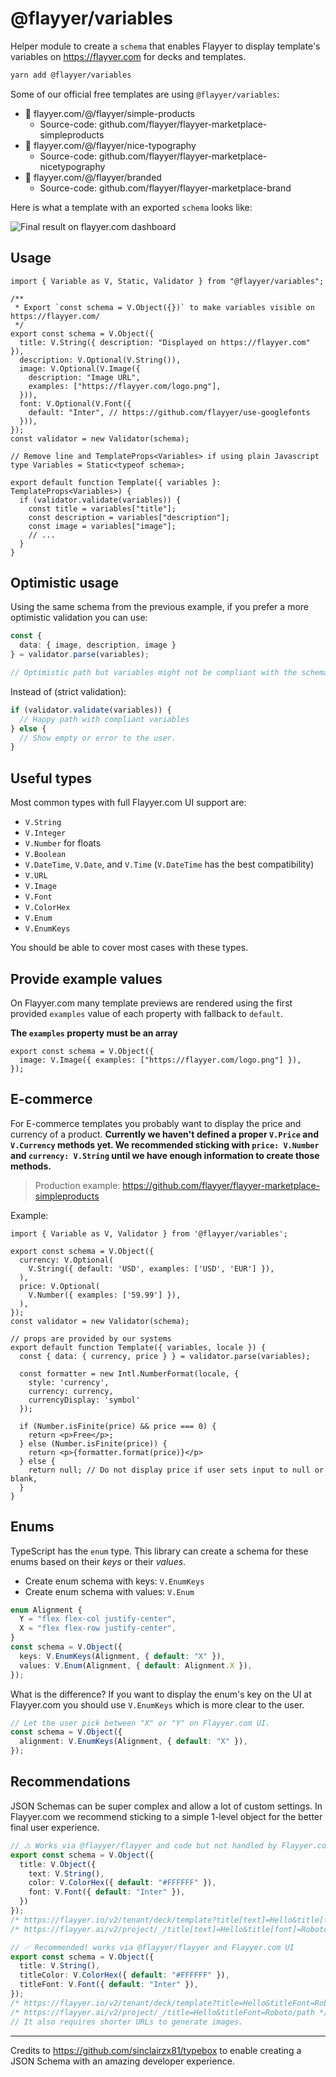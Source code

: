 # @flayyer/variables

Helper module to create a `schema` that enables Flayyer to display template's variables on https://flayyer.com for decks and templates.

```sh
yarn add @flayyer/variables
```

Some of our official free templates are using `@flayyer/variables`:

* 🌠 flayyer.com/@/flayyer/simple-products
  * Source-code: github.com/flayyer/flayyer-marketplace-simpleproducts
* 🌠 flayyer.com/@/flayyer/nice-typography
  * Source-code: github.com/flayyer/flayyer-marketplace-nicetypography
* 🌠 flayyer.com/@/flayyer/branded
  * Source-code: github.com/flayyer/flayyer-marketplace-brand

Here is what a template with an exported `schema` looks like:

![Final result on flayyer.com dashboard](.github/assets/dashboard.png)

## Usage

```tsx
import { Variable as V, Static, Validator } from "@flayyer/variables";

/**
 * Export `const schema = V.Object({})` to make variables visible on https://flayyer.com/
 */
export const schema = V.Object({
  title: V.String({ description: "Displayed on https://flayyer.com" }),
  description: V.Optional(V.String()),
  image: V.Optional(V.Image({
    description: "Image URL",
    examples: ["https://flayyer.com/logo.png"],
  })),
  font: V.Optional(V.Font({
    default: "Inter", // https://github.com/flayyer/use-googlefonts
  })),
});
const validator = new Validator(schema);

// Remove line and TemplateProps<Variables> if using plain Javascript
type Variables = Static<typeof schema>;

export default function Template({ variables }: TemplateProps<Variables>) {
  if (validator.validate(variables)) {
    const title = variables["title"];
    const description = variables["description"];
    const image = variables["image"];
    // ...
  }
}
```

## Optimistic usage

Using the same schema from the previous example, if you prefer a more optimistic validation you can use:

```ts
const {
  data: { image, description, image }
} = validator.parse(variables);

// Optimistic path but variables might not be compliant with the schema.
```

Instead of (strict validation):

```ts
if (validator.validate(variables)) {
  // Happy path with compliant variables
} else {
  // Show empty or error to the user.
}
```

## Useful types

Most common types with full Flayyer.com UI support are:

* `V.String`
* `V.Integer`
* `V.Number` for floats
* `V.Boolean`
* `V.DateTime`, `V.Date`, and `V.Time` (`V.DateTime` has the best compatibility)
* `V.URL`
* `V.Image`
* `V.Font`
* `V.ColorHex`
* `V.Enum`
* `V.EnumKeys`

You should be able to cover most cases with these types.

## Provide example values

On Flayyer.com many template previews are rendered using the first provided `examples` value of each property with fallback to `default`.

**The `examples` property must be an array**

```tsx
export const schema = V.Object({
  image: V.Image({ examples: ["https://flayyer.com/logo.png"] }),
});
```

## E-commerce

For E-commerce templates you probably want to display the price and currency of a product. **Currently we haven't defined a proper `V.Price` and `V.Currency` methods yet. We recommended sticking with `price: V.Number` and `currency: V.String` until we have enough information to create those methods.**

> Production example: https://github.com/flayyer/flayyer-marketplace-simpleproducts

Example:

```tsx
import { Variable as V, Validator } from '@flayyer/variables';

export const schema = V.Object({
  currency: V.Optional(
    V.String({ default: 'USD', examples: ['USD', 'EUR'] }),
  ),
  price: V.Optional(
    V.Number({ examples: ['59.99'] }),
  ),
});
const validator = new Validator(schema);

// props are provided by our systems
export default function Template({ variables, locale }) {
  const { data: { currency, price } } = validator.parse(variables);

  const formatter = new Intl.NumberFormat(locale, {
    style: 'currency',
    currency: currency,
    currencyDisplay: 'symbol'
  });

  if (Number.isFinite(price) && price === 0) {
    return <p>Free</p>;
  } else (Number.isFinite(price)) {
    return <p>{formatter.format(price)}</p>
  } else {
    return null; // Do not display price if user sets input to null or blank,
  }
}
```

## Enums

TypeScript has the `enum` type. This library can create a schema for these enums based on their _keys_ or their _values_.

* Create enum schema with keys: `V.EnumKeys`
* Create enum schema with values: `V.Enum`

```ts
enum Alignment {
  Y = "flex flex-col justify-center",
  X = "flex flex-row justify-center",
}
const schema = V.Object({
  keys: V.EnumKeys(Alignment, { default: "X" }),
  values: V.Enum(Alignment, { default: Alignment.X }),
});
```

What is the difference? If you want to display the enum's key on the UI at Flayyer.com you should use `V.EnumKeys` which is more clear to the user.

```ts
// Let the user pick between "X" or "Y" on Flayyer.com UI.
const schema = V.Object({
  alignment: V.EnumKeys(Alignment, { default: "X" }),
});
```

## Recommendations

JSON Schemas can be super complex and allow a lot of custom settings. In Flayyer.com we recommend sticking to a simple 1-level object for the better final user experience.

```ts
// ⚠️ Works via @flayyer/flayyer and code but not handled by Flayyer.com UI
export const schema = V.Object({
  title: V.Object({
    text: V.String(),
    color: V.ColorHex({ default: "#FFFFFF" }),
    font: V.Font({ default: "Inter" }),
  })
});
/* https://flayyer.io/v2/tenant/deck/template?title[text]=Hello&title[font]=Roboto */
/* https://flayyer.ai/v2/project/_/title[text]=Hello&title[font]=Roboto/path */

// ✅ Recommended! works via @flayyer/flayyer and Flayyer.com UI
export const schema = V.Object({
  title: V.String(),
  titleColor: V.ColorHex({ default: "#FFFFFF" }),
  titleFont: V.Font({ default: "Inter" }),
});
/* https://flayyer.io/v2/tenant/deck/template?title=Hello&titleFont=Roboto */
/* https://flayyer.ai/v2/project/_/title=Hello&titleFont=Roboto/path */
// It also requires shorter URLs to generate images.
```

---

Credits to https://github.com/sinclairzx81/typebox to enable creating a JSON Schema with an amazing developer experience.
